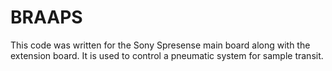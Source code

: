 # BRAAPS

This code was written for the Sony Spresense main board along with the extension board. It is used to control a pneumatic system for sample transit. 
